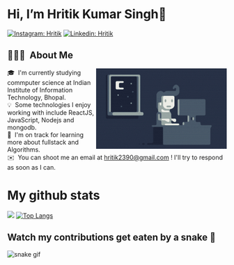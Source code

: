 # Hi, I’m Hritik Kumar Singh👋 
[![Instagram: Hritik](https://img.shields.io/badge/-Hritik-pink?style=flat-square&logo=Instagram&logoColor=white&link=https://www.instagram.com/hritik.singh__?igsh=MXVtZ3VnejVuYWR5YQ==)](https://www.instagram.com/hritik.singh__?igsh=MXVtZ3VnejVuYWR5YQ==)
[![Linkedin: Hritik](https://img.shields.io/badge/-Hritik-blue?style=flat-square&logo=Linkedin&logoColor=white&link=https://www.linkedin.com/in/hritik-kumar-singh-3163a9202?utm_source=share&utm_campaign=share_via&utm_content=profile&utm_medium=android_app)](https://www.linkedin.com/in/hritik-kumar-singh-3163a9202?utm_source=share&utm_campaign=share_via&utm_content=profile&utm_medium=android_app)
## 👨🏻‍💻 &nbsp;About Me

<img alt="Night Coding" src="https://raw.githubusercontent.com/AVS1508/AVS1508/master/assets/Night-Coding.gif" align="right"/>

🎓 &nbsp;I'm currently studying commputer science at Indian Institute of Information Technology, Bhopal.\
💡 &nbsp;Some technologies I enjoy working with include ReactJS, JavaScript, Nodejs and mongodb.\
🌱 &nbsp;I'm on track for learning more about fullstack and Algorithms.\
✉️ &nbsp;You can shoot me an email at hritik2390@gmail.com ! I'll try to respond as soon as I can.


# My github stats
[![](https://github-readme-stats.vercel.app/api?username=hritik3012)](https://github.com/hritik3012)
[![Top Langs](https://github-readme-stats.vercel.app/api/top-langs/?username=hritik3012&layout=compact)](https://github.com/hritik3012/github-readme-stats)
## Watch my contributions get eaten by a snake 🐍
![snake gif](https://github.com/tanyarajhans/Actions/blob/output/github-contribution-grid-snake.svg)
<!---
hritik3012/hritik3012 is a ✨ special ✨ repository because its `README.md` (this file) appears on your GitHub profile.
You can click the Preview link to take a look at your changes.
--->

